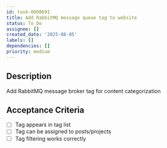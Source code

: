 ```yaml
---
id: task-0000691
title: Add RabbitMQ message queue tag to website
status: To Do
assignee: []
created_date: '2025-08-05'
labels: []
dependencies: []
priority: medium
---
```


## Description

Add RabbitMQ message broker tag for content categorization

## Acceptance Criteria

- [ ] Tag appears in tag list
- [ ] Tag can be assigned to posts/projects
- [ ] Tag filtering works correctly
